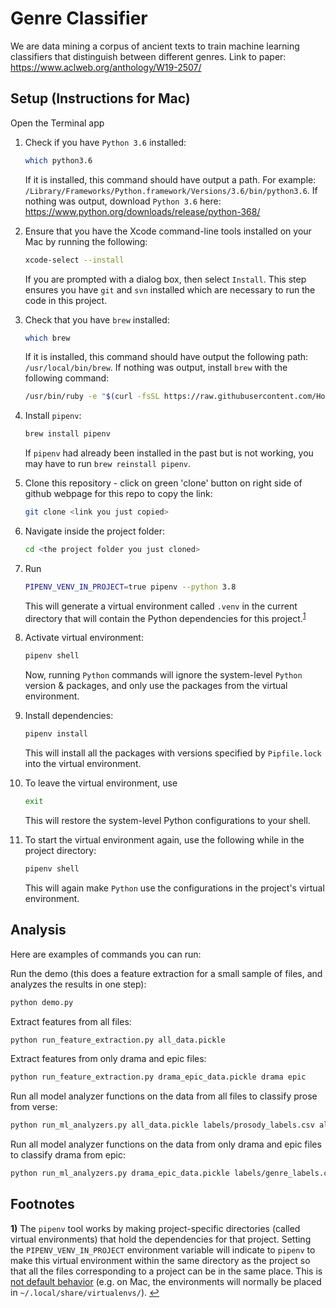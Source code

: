 # Genre Classifier
We are data mining a corpus of ancient texts to train machine learning classifiers that distinguish between different genres.
Link to paper: https://www.aclweb.org/anthology/W19-2507/

## Setup (Instructions for Mac)

Open the Terminal app

1. Check if you have `Python 3.6` installed:
	```bash
	which python3.6
	```
	If it is installed, this command should have output a path. For example: `/Library/Frameworks/Python.framework/Versions/3.6/bin/python3.6`. If nothing was output, download `Python 3.6` here: https://www.python.org/downloads/release/python-368/

1. Ensure that you have the Xcode command-line tools installed on your Mac by running the following:
	```bash
	xcode-select --install
	```
	If you are prompted with a dialog box, then select `Install`. This step ensures you have `git` and `svn` installed which are necessary to run the code in this project.

1. Check that you have `brew` installed:
	```bash
	which brew
	```
	If it is installed, this command should have output the following path: `/usr/local/bin/brew`. If nothing was output, install `brew` with the following command: 
	```bash
	/usr/bin/ruby -e "$(curl -fsSL https://raw.githubusercontent.com/Homebrew/install/master/install)"
	```

1. Install `pipenv`:
	```bash
	brew install pipenv
	```
	If `pipenv` had already been installed in the past but is not working, you may have to run `brew reinstall pipenv`.

1. Clone this repository - click on green 'clone' button on right side of github webpage for this repo to copy the link:
	```bash
	git clone <link you just copied>
	```

1. Navigate inside the project folder:
	```bash
	cd <the project folder you just cloned>
	```

1. Run
	```bash
	PIPENV_VENV_IN_PROJECT=true pipenv --python 3.8
	```
	This will generate a virtual environment called `.venv` in the current directory that will contain the Python dependencies for this project.<sup id="a1">[1](#f1)</sup>

1. Activate virtual environment:
	```bash
	pipenv shell
	```
	Now, running `Python` commands will ignore the system-level `Python` version & packages, and only use the packages from the virtual environment.

1. Install dependencies: 
	```bash
	pipenv install
	```
	This will install all the packages with versions specified by `Pipfile.lock` into the virtual environment.

1. To leave the virtual environment, use 
	```bash
	exit
	```
	This will restore the system-level Python configurations to your shell.

1. To start the virtual environment again, use the following while in the project directory:
	```bash
	pipenv shell
	```
	This will again make `Python` use the configurations in the project's virtual environment.

## Analysis
Here are examples of commands you can run:

Run the demo (this does a feature extraction for a small sample of files, and analyzes the results in one step):
```bash
python demo.py
```

Extract features from all files:
```bash
python run_feature_extraction.py all_data.pickle
```

Extract features from only drama and epic files:
```bash
python run_feature_extraction.py drama_epic_data.pickle drama epic
```

Run all model analyzer functions on the data from all files to classify prose from verse:
```bash
python run_ml_analyzers.py all_data.pickle labels/prosody_labels.csv all
```

Run all model analyzer functions on the data from only drama and epic files to classify drama from epic:
```bash
python run_ml_analyzers.py drama_epic_data.pickle labels/genre_labels.csv all
```

## Footnotes

<b id="f1">1)</b> The `pipenv` tool works by making project-specific directories (called virtual environments) that hold the dependencies for that project. Setting the `PIPENV_VENV_IN_PROJECT` environment variable will indicate to `pipenv` to make this virtual environment within the same directory as the project so that all the files corresponding to a project can be in the same place. This is [not default behavior](https://github.com/pypa/pipenv/issues/1382) (e.g. on Mac, the environments will normally be placed in `~/.local/share/virtualenvs/`). [↩](#a1)
